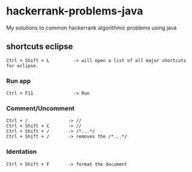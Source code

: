 # hackerrank-problems-java
My solutions to common hackerrank algorithmic problems using java

## shortcuts eclipse
```
Ctrl + Shift + L         -> will open a list of all major shortcuts for eclipse.
```

### Run app
```
Ctrl + F11               -> Run 
```

### Comment/Uncomment
```
Ctrl + /               -> //
Ctrl + Shift + C       -> //
Ctrl + Shift + /       -> /*...*/
Ctrl + Shift + /       -> removes the /*...*/ 
```

### Identation
```
Ctrl + Shift + F       -> format the document
```